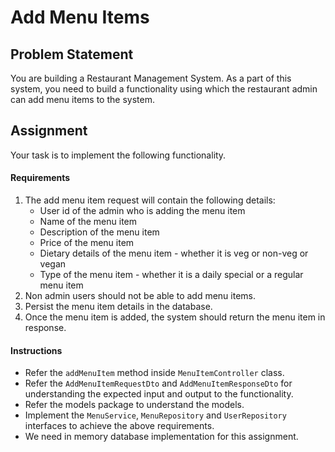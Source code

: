# Add Menu Items

## Problem Statement

You are building a Restaurant Management System. As a part of this system, you need to build a functionality using which the restaurant admin can add menu items to the system.

## Assignment

Your task is to implement the following functionality.

#### Requirements

1. The add menu item request will contain the following details:
    * User id of the admin who is adding the menu item
    * Name of the menu item
    * Description of the menu item
    * Price of the menu item
    * Dietary details of the menu item - whether it is veg or non-veg or vegan
    * Type of the menu item - whether it is a daily special or a regular menu item
2. Non admin users should not be able to add menu items.
3. Persist the menu item details in the database.
4. Once the menu item is added, the system should return the menu item in response.

#### Instructions

* Refer the `addMenuItem` method inside `MenuItemController` class.
* Refer the `AddMenuItemRequestDto` and `AddMenuItemResponseDto` for understanding the expected input and output to the functionality.
* Refer the models package to understand the models.
* Implement the `MenuService`, `MenuRepository` and `UserRepository` interfaces to achieve the above requirements.
* We need in memory database implementation for this assignment.